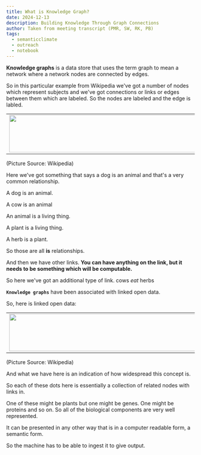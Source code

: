 ```yaml
---
title: What is Knowledge Graph?
date: 2024-12-13
description: Building Knowledge Through Graph Connections
author: Taken from meeting transcript (PMR, SW, RK, PB)
tags:
  - semanticclimate
  - outreach
  - notebook
---
```


**Knowledge graphs** is a data store that uses the term graph to mean a network where a network nodes are connected by edges.

So in this particular example from Wikipedia we've got a number of nodes which represent subjects and we've got connections or links or edges between them 
which are labeled. So the nodes are labeled and the edge is labled. 

<table>
  <tr>
    <td>
      <img src='{{ "/static/img/kgraph_1.png" | url }}' width="500" height="100">
    </td>
  </tr>
</table>

(Picture Source: Wikipedia)

Here we've got something that says a dog is an animal and that's a very common relationship. 

A dog is an animal. 

A cow is an animal 

An animal is a living thing. 

A plant is a living thing. 

A herb is a plant. 

So those are all **is** relationships. 

And then we have other links. **You can have anything on the link, but it needs to be something which will be computable.** 

So here we've got an additional type of link. cows *eat* herbs


**`Knowledge graphs`** have been associated with linked open data. 

So, here is linked open data:

<table>
  <tr>
    <td>
      <img src='{{ "/static/img/kgraph_2.png" | url }}' width="500" height="100">
    </td>
  </tr>
</table>

(Picture Source: Wikipedia)

And what we have here is an indication of how widespread this concept is. 

So each of these dots here is essentially a collection of related nodes with links in.

One of these might be plants but one might be genes. One might be proteins and so on. So all of the biological components are very well represented.

It can be presented in any other way that is in a computer readable form, a semantic form.

So the machine has to be able to ingest it to give output.
